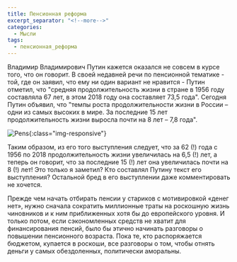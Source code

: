 ```yaml
---
title: Пенсионная реформа
excerpt_separator: "<!--more-->"
categories:
  - Мысли
tags:
  - пенсионная_реформа
---
```


Владимир Владимирович Путин кажется оказался не совсем в курсе того, что он говорит. В своей недавней речи по пенсионной тематике - той, где он заявил, что ему ни один вариант не нравится - Путин отметил, что "средняя продолжительность жизни в стране в 1956 году составляла 67 лет, в этом 2018 году она составляет 73,5 года". Сегодня Путин объявил, что "темпы роста продолжительности жизни в России – одни из самых высоких в мире. За последние 15 лет продолжительность жизни выросла почти на 8 лет – 7,8 года".

![Pens](/blog/assets/images/pens.jpg){:class="img-responsive"}

Таким образом, из его того выступления следует, что за 62 (!) года с 1956 по 2018 продолжительность жизни увеличилась на 6,5 (!) лет, а теперь он говорит, что за последние 15 (!) лет она увеличилась почти на 8 (!) лет! Это только я заметил? Кто составлял Путину текст его выступления? Остальной бред в его выступлении даже комментировать не хочется.

Прежде чем начать отбирать пенсии у стариков с мотивировкой «денег нет», нужно сначала сократить миллионные траты на роскошную жизнь чиновников и к ним приближенных хотя бы до европейского уровня. И только потом, если сэкономленных средств не хватит для финансирования пенсий, было бы этично начинать разговоры о повышении пенсионного возраста. Пока те, кто распоряжается бюджетом, купается в роскоши, все разговоры о том, чтобы отнять деньги у самых обездоленных, политически аморальны.
